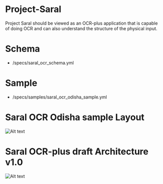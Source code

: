 # Project-Saral
Project Saral should be viewed as an OCR-plus application that is capable of doing OCR and can also understand the structure of the physical input.

# Schema
- /specs/saral_ocr_schema.yml

# Sample
- /specs/samples/saral_ocr_odisha_sample.yml

# Saral OCR Odisha sample Layout

![Alt text](https://github.com/project-anuvaad/Project-Saral/blob/feature/v1.5/specs/v1.5/images/saral_ocr_layout.png "Saral OCR Layout")

# Saral OCR-plus draft Architecture v1.0

![Alt text](https://github.com/project-anuvaad/Project-Saral/blob/feature/v1.5/specs/v1.5/images/saral_v1.0_architecture-view-point1.jpg "Saral OCR Architecture")
